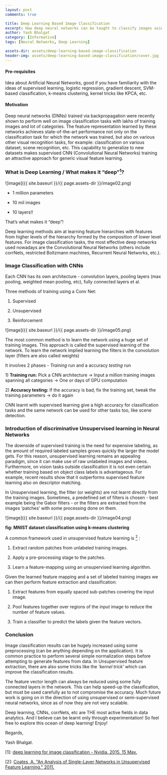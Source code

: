 ```yaml
---
layout: post
comments: true

title: Deep Learning Based Image Classification
excerpt: How deep neural networks can be taught to classify images using deep learning
author: Yash Bhalgat
category: [Informative]
tags: [Neural Networks, Deep Learning]

assets-dir: assets/deep-learning-based-image-classification
header-img: assets/deep-learning-based-image-classification/cover.jpg
---
```


#### Pre-requisites

Idea about Artificial Neural Networks, good if you
have familiarity with the ideas of supervised learning, logistic
regression, gradient descent, SVM-based classification, k-means
clustering, kernel tricks like KPCA, etc.

#### Motivation

Deep neural networks (DNNs) trained via backpropagation
were recently shown to perform well on image classification tasks with
lakhs of training images and lot of categories. The feature
representation learned by these networks achieves state-of-the-art
performance not only on the classification task for which the network
was trained, but also on various other visual recognition tasks, for
example: classification on various dataset; scene recognition, etc. This
capability to generalize to new datasets makes supervised CNN
(Convolutional Neural Networks) training an attractive approach for
generic visual feature learning.


### What is Deep Learning / What makes it “deep”[<sup>1</sup>](http://www.nvidia.com/content/events/geoInt2015/LBrown_DL_Image_ClassificationGEOINT.pdf)?

![image]({{ site.baseurl }}/{{ page.assets-dir }}/image02.png)

-   1 million parameters

-   10 mil images

-   10 layers!!

That’s what makes it “deep”!

Deep learning methods aim at learning feature hierarchies with features
from higher levels of the hierarchy formed by the composition of lower
level features. For image classification tasks, the most effective deep
networks used nowadays are the Convolutional Neural Networks (others
include corrNets, restricted Boltzmann machines, Recurrent Neural
Networks, etc.).

### Image Classification with CNNs

Each CNN has its own architecture - convolution layers, pooling layers
(max pooling, weighted mean pooling, etc), fully connected layers et al.

Three methods of training using a Conv Net:

1.  Supervised

2.  Unsupervised

3.  Reinforcement

![image]({{ site.baseurl }}/{{ page.assets-dir }}/image05.png)

The most common method is to learn the network using a huge set of
training images. This approach is called the supervised learning of the
network. To learn the network implied learning the filters in the
convolution layer (filters are also called weights)

It involves 2 phases - *Training* run and a accuracy *testing* run

1\) **Training run:** Pick a CNN architecture -> Input a million
training images spanning all categories -> One or days of GPU
computation

2\) **Accuracy testing:** If the accuracy is bad, fix the training set,
tweak the training parameters -> do it again

CNN learnt with supervised learning give a high accuracy for
classification tasks and the same network can be used for other tasks
too, like scene detection.

### Introduction of discriminative Unsupervised learning in Neural Networks

The downside of supervised training is the need for expensive labeling,
as the amount of required labeled samples grows quickly the larger the
model gets. For this reason, unsupervised learning remains an appealing
paradigm, since it can make use of raw unlabeled images and videos.
Furthermore, on vision tasks outside classification it is not even
certain whether training based on object class labels is advantageous.
For example, recent results show that it outperforms supervised feature
learning also on descriptor matching.

In Unsupervised learning, the filter (or weights) are not learnt
directly from the training images. Sometimes, a predefined set of
filters is chosen - best example being the Gabor filters - or the
filters are extracted from the images ‘patches’ with some processing
done on them.

![image]({{ site.baseurl }}/{{ page.assets-dir }}/image04.png)

**fig: MNIST dataset classification using k-means clustering**

A common framework used in unsupervised feature learning is [<sup>2</sup>](http://ai.stanford.edu/~ang/papers/aistats11-AnalysisSingleLayerUnsupervisedFeatureLearning.pdf) :

1.  Extract random patches from unlabeled training images.

2.  Apply a pre-processing stage to the patches.

3.  Learn a feature-mapping using an unsupervised learning algorithm.

Given the learned feature mapping and a set of labeled training images
we can then perform feature extraction and classification:

1.  Extract features from equally spaced sub-patches covering the
    input image.

2.  Pool features together over regions of the input image to reduce the
    number of feature values.

3.  Train a classifier to predict the labels given the feature vectors.

### Conclusion

Image classification results can be hugely increased using some
preprocessing (can be anything depending on the application). It is
common practice to perform several simple normalization steps before
attempting to generate features from data. In Unsupervised feature
extraction, there are also some tricks like the *‘kernel trick’* which
can improve the classification results.

The feature vector length can always be reduced using some fully
connected layers in the network. This can help speed-up the
classification, but must be used carefully as to not compromise the
accuracy. Much future work is going on in the direction of using
unsupervised or semi-supervised neural networks, since as of now they
are not very scalable.

Deep learning, CNNs, corrNets, etc are THE most active fields in data
analytics. And I believe can be learnt only through experimentation! So
feel free to explore this ocean of deep learning! Enjoy!

Regards,

Yash Bhalgat.

\[1\]: [deep learning for image classification - Nvidia. 2015. 15 May.](http://www.nvidia.com/content/events/geoInt2015/LBrown_DL_Image_ClassificationGEOINT.pdf)

\[2\]: [Coates, A. "An Analysis of Single-Layer Networks in Unsupervised Feature Learning." 2011.](http://ai.stanford.edu/~ang/papers/aistats11-AnalysisSingleLayerUnsupervisedFeatureLearning.pdf)
